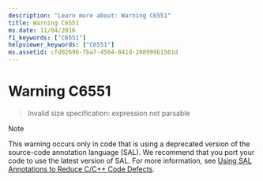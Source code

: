 ```yaml
---
description: "Learn more about: Warning C6551"
title: Warning C6551
ms.date: 11/04/2016
f1_keywords: ["C6551"]
helpviewer_keywords: ["C6551"]
ms.assetid: cfd02698-7ba7-4564-841d-208999b1561d
---
```

# Warning C6551

> Invalid size specification: expression not parsable

> [!NOTE]
> This warning occurs only in code that is using a deprecated version of the source-code annotation language (SAL). We recommend that you port your code to use the latest version of SAL. For more information, see [Using SAL Annotations to Reduce C/C++ Code Defects](../code-quality/using-sal-annotations-to-reduce-c-cpp-code-defects.md).
